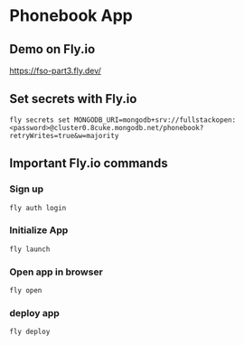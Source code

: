 # Phonebook App

## Demo on Fly.io

https://fso-part3.fly.dev/

## Set secrets with Fly.io

```
fly secrets set MONGODB_URI=mongodb+srv://fullstackopen:<password>@cluster0.8cuke.mongodb.net/phonebook?retryWrites=true&w=majority
```

## Important Fly.io commands

### Sign up

```
fly auth login
```

### Initialize App

```
fly launch
```

### Open app in browser

```
fly open
```

### deploy app

```
fly deploy
```
